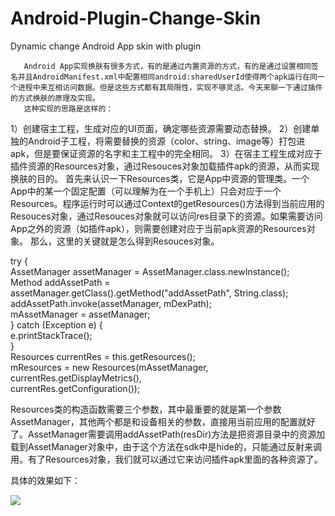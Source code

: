 # Android-Plugin-Change-Skin
Dynamic change Android App skin with plugin

       Android App实现换肤有很多方式，有的是通过内置资源的方式，有的是通过设置相同签名并且AndroidManifest.xml中配置相同android:sharedUserId使得两个apk运行在同一个进程中来互相访问数据。但是这些方式都有其局限性，实现不够灵活。今天来聊一下通过插件的方式换肤的原理及实现。
       这种实现的思路是这样的：
1）创建宿主工程，生成对应的UI页面，确定哪些资源需要动态替换。
2）创建单独的Android子工程，将需要替换的资源（color、string、image等）打包进apk，但是要保证资源的名字和主工程中的完全相同。
3）在宿主工程生成对应于插件资源的Resources对象，通过Resouces对象加载插件apk的资源，从而实现换肤的目的。
       首先来认识一下Resources类，它是App中资源的管理类。一个App中的某一个固定配置（可以理解为在一个手机上）只会对应于一个Resources。程序运行时可以通过Context的getResources()方法得到当前应用的Resouces对象，通过Resouces对象就可以访问res目录下的资源。如果需要访问App之外的资源（如插件apk），则需要创建对应于当前apk资源的Resources对象。
       那么，这里的关键就是怎么得到Resouces对象。
       
try {  
    AssetManager assetManager = AssetManager.class.newInstance();  
    Method addAssetPath = assetManager.getClass().getMethod("addAssetPath", String.class);  
    addAssetPath.invoke(assetManager, mDexPath);  
    mAssetManager = assetManager;  
} catch (Exception e) {  
    e.printStackTrace();  
}  
Resources currentRes = this.getResources();  
mResources = new Resources(mAssetManager, currentRes.getDisplayMetrics(),  
        currentRes.getConfiguration()); 
        
Resources类的构造函数需要三个参数，其中最重要的就是第一个参数AssetManager，其他两个都是和设备相关的参数，直接用当前应用的配置就好了。AssetManager需要调用addAssetPath(resDir)方法是把资源目录中的资源加载到AssetManager对象中，由于这个方法在sdk中是hide的，只能通过反射来调用。有了Resources对象，我们就可以通过它来访问插件apk里面的各种资源了。

具体的效果如下：

![](https://github.com/viclee2014/Android-Plugin-Change-Skin/blob/master/app/src/main/res/raw/change_skin.gif)
